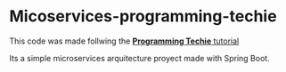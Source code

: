 # Micoservices-programming-techie

This code was made follwing the [**Programming Techie** tutorial](https://www.youtube.com/watch?v=lh1oQHXVSc0&list=PLSVW22jAG8pBnhAdq9S8BpLnZ0_jVBj0c&index=1)

Its a simple microservices arquitecture proyect made with Spring Boot.

